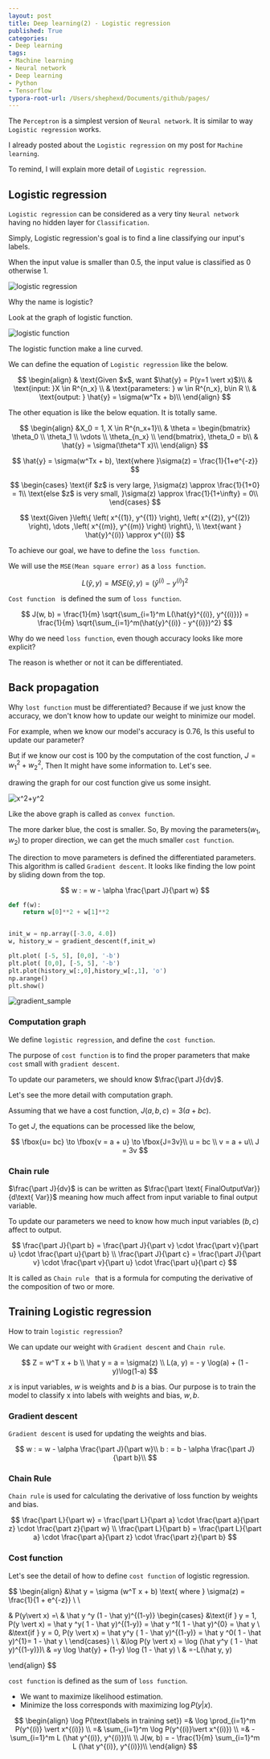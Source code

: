 ```yaml
---
layout: post
title: Deep learning(2) - Logistic regression
published: True
categories:
- Deep learning
tags:
- Machine learning
- Neural network
- Deep learning
- Python
- Tensorflow
typora-root-url: /Users/shephexd/Documents/github/pages/
---
```




The `Perceptron` is a simplest version of `Neural network`.  It is similar to way `Logistic regression` works.

I already posted about the `Logistic regression` on my post for `Machine learning`.

To remind, I will explain more detail of `Logistic regression`.



<!--more-->



## Logistic regression

`Logistic regression` can be considered as a very tiny `Neural network` having no hidden layer for `Classification`.



Simply, Logistic regression's goal is to find a line classifying our input's labels.



When the input value is smaller than $0.5$, the input value is classified as 0 otherwise 1.

![logistic regression](https://upload.wikimedia.org/wikipedia/commons/thumb/6/6d/Exam_pass_logistic_curve.jpeg/400px-Exam_pass_logistic_curve.jpeg)



Why the name is logistic?

Look at the graph of logistic function.



![logistic function](https://upload.wikimedia.org/wikipedia/commons/thumb/8/88/Logistic-curve.svg/320px-Logistic-curve.svg.png)

The logistic function make a line curved.





We can define the equation of `Logistic regression` like the below.



$$
\begin{align}
& \text{Given $x$, want $\hat{y} = P(y=1 \vert x)$}\\
& \text{input: }X \in R^{n_x} \\
& \text{parameters: } w \in R^{n_x}, b\in R \\
& \text{output: } \hat{y} = \sigma(w^Tx + b)\\
\end{align}
$$



The other equation is like the below equation. It is totally same.



$$
\begin{align}
&X_0 = 1, X \in R^{n_x+1}\\
& \theta = 
\begin{bmatrix}
\theta_0 \\
\theta_1 \\
\vdots \\
\theta_{n_x} \\
\end{bmatrix}, \theta_0 = b\\
& \hat{y} = \sigma(\theta^T x)\\
\end{align}
$$




$$
\hat{y} = \sigma(w^Tx + b), \text{where  }\sigma(z) = \frac{1}{1+e^{-z}}
$$




$$
\begin{cases}
\text{if $z$ is very large, }\sigma(z) \approx \frac{1}{1+0} =  1\\
\text{else $z$ is very small, }\sigma(z) \approx \frac{1}{1+\infty} =  0\\
\end{cases}
$$




$$
\text{Given }\left\{ \left( x^{(1)}, y^{(1)} \right), \left( x^{(2)}, y^{(2)} \right), \dots ,\left( x^{(m)}, y^{(m)} \right) \right\}, \\
\text{want } \hat{y}^{(i)} \approx y^{(i)}
$$



To achieve our goal, we have to define the `loss function`.

We will use the `MSE(Mean square error)` as a `loss function`.



$$
L(\hat{y}, y) =MSE(\hat{y}, y) = (\hat{y}^{(i)} - y^{(i)})^2
$$



`Cost function ` is defined the sum of `loss function`.



$$
J(w, b) = \frac{1}{m} \sqrt{\sum_{i=1}^m L(\hat{y}^{(i)}, y^{(i)})} = \frac{1}{m} \sqrt{\sum_{i=1}^m(\hat{y}^{(i)} - y^{(i)})^2}
$$



Why do we need `loss function`, even though accuracy looks like more explicit? 

The reason is whether or not it can be differentiated. 



## Back propagation

Why `lost function` must be differentiated? Because if we just know the accuracy, we don't know how to update our weight to minimize our model.



For example, when we know our model's accuracy is 0.76, Is this useful to update our parameter?

But if we know our cost is 100 by the computation of the cost function, $J = w_1^2 + w_2^2$, Then It might have some information to. Let's see.



drawing the graph for our cost function give us some insight.

![x^2+y^2](/assets/post_images/DeepLearning/x%5E2+y%5E2.png)



Like the above graph is called as `convex function`. 

The more darker blue, the cost is smaller. So, By moving the parameters($w_1, w_2$) to proper direction, we can get the much smaller `cost function`.



The direction to move parameters is defined the differentiated parameters. This algorithm is called `Gradient descent`. It looks like finding the low point by sliding down from the top.


$$
w : = w - \alpha \frac{\part J}{\part w}
$$


```python
def f(w):
    return w[0]**2 + w[1]**2


init_w = np.array([-3.0, 4.0])
w, history_w = gradient_descent(f,init_w)

plt.plot( [-5, 5], [0,0], '-b')
plt.plot( [0,0], [-5, 5], '-b')
plt.plot(history_w[:,0],history_w[:,1], 'o')
np.arange()
plt.show()
```



![gradient_sample](/assets/post_images/DeepLearning/gradient_sample.png)







### Computation graph

We define `logistic regression`, and define the `cost function`.

The purpose of `cost function` is to find the proper parameters that make `cost` small with `gradient descent`. 





To update our parameters, we should know $\frac{\part J}{dv}$.

Let's see the more detail with computation graph.



Assuming that we have a cost function, $J(a,b,c) = 3(a + bc)$.

To get  $J$, the equations can be processed like the below, 




$$
\fbox{u= bc} \to \fbox{v = a + u} \to \fbox{J=3v}\\
u = bc \\
v = a + u\\
J = 3v
$$



### Chain rule



$\frac{\part J}{dv}$ is can be written as $\frac{\part \text{ FinalOutputVar}}{d\text{ Var}}$ meaning how much affect from input variable to final output variable.

To update our parameters we need to know how much input variables ($b, c$) affect to output.


$$
\frac{\part J}{\part b} = \frac{\part J}{\part v} \cdot \frac{\part v}{\part u} \cdot \frac{\part u}{\part b} \\
\frac{\part J}{\part c} = \frac{\part J}{\part v} \cdot \frac{\part v}{\part u} \cdot \frac{\part u}{\part c}
$$


It is called as `Chain rule `  that is a formula for computing the derivative of the composition of two or more.





## Training Logistic regression



How to train `logistic regression`? 

We can update our weight with `Gradient descent` and `Chain rule`. 


$$
Z = w^T x + b \\
\hat y = a = \sigma(z) \\
L(a, y) = - y \log(a) + (1 - y)\log(1-a)
$$


$x$ is input variables, $w$ is weights and $b$ is a bias. Our purpose is to train the model to classify x into labels with weights and bias, $w, b$.  





### Gradient descent 

`Gradient descent` is used for updating the weights and bias.


$$
w : = w - \alpha \frac{\part J}{\part w}\\
b : = b - \alpha \frac{\part J}{\part b}\\
$$


### Chain Rule

`Chain rule` is used for calculating the derivative of loss function by weights and bias.


$$
\frac{\part L}{\part w} = \frac{\part L}{\part a} \cdot \frac{\part a}{\part z} \cdot \frac{\part z}{\part w} \\
\frac{\part L}{\part b} = \frac{\part L}{\part a} \cdot \frac{\part a}{\part z} \cdot \frac{\part z}{\part b}
$$


### Cost function

Let's see the detail of how to define `cost function` of logistic regression.







$$
\begin{align}
&\hat y = \sigma (w^T x + b) \text{ where } \sigma(z) = \frac{1}{1 + e^{-z}} \\
\\

& P(y\vert x) =\\
& \hat y ^y (1 - \hat y)^{(1-y)}
	\begin{cases}
		&\text{if } y = 1, P(y \vert x) = \hat y ^y( 1 - \hat y)^{(1-y)} = \hat y ^1( 1 - \hat y)^{0} = \hat y \\
		&\text{if } y = 0, P(y \vert x) = \hat y^y ( 1 - \hat y)^{(1-y)} = \hat y ^0( 1 - \hat y)^{1}= 1 - \hat y \\
	\end{cases}
\\
\\
&\log P(y \vert x) = \log (\hat y^y ( 1 - \hat y)^{(1-y)})\\
& =y \log \hat{y} + (1-y) \log (1 - \hat y) \\
& =-L(\hat y, y)

\end{align}
$$



`cost function` is defined as the sum of `loss function`.



-   We want to maximize likelihood estimation.
-    Minimize the loss corresponds with maximizing $\log P(y  \vert x)$.



$$
\begin{align}
\log P(\text{labels in training set}) =& \log \prod_{i=1}^m P(y^{(i)} \vert x^{(i)}) \\
=&  \sum_{i=1}^m \log P(y^{(i)}\vert x^{(i)}) \\
=& -\sum_{i=1}^m  L (\hat y^{(i)}, y^{(i)})\\
\\
J(w, b) = - \frac{1}{m} \sum_{i=1}^m  L (\hat y^{(i)}, y^{(i)})\\
\end{align}
$$



